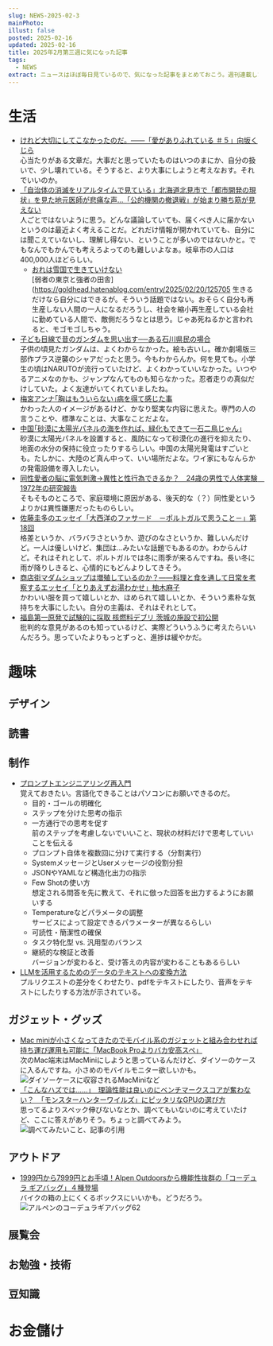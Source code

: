```yaml
---
slug: NEWS-2025-02-3
mainPhoto: 
illust: false
posted: 2025-02-16
updated: 2025-02-16
title: 2025年2月第三週に気になった記事
tags:
  - NEWS
extract: ニュースはほぼ毎日見ているので、気になった記事をまとめておこう。週刊連載したい。
---
```

# 生活

- [けれど大切にしてこなかったのだ。――「愛がありふれている ＃５」向坂くじら](https://nhkbook-hiraku.com/n/ndc6e4c13ee42)  
  心当たりがある文章だ。大事だと思っていたものはいつのまにか、自分の扱いで、少し壊れている。そうすると、より大事にしようと考えなおす。それでいいのか。
- [「自治体の消滅をリアルタイムで見ている」北海道北見市で「都市開発の現状」を見た地元医師が悲痛な声…「公的機関の撤退戦」が始まり勝ち筋が見えない](https://togetter.com/li/2511454)  
  人ごとではないように思う。どんな議論していても、届くべき人に届かないというのは最近よく考えることだ。どれだけ情報が開かれていても、自分には聞こえていないし、理解し得ない、ということが多いのではないかと。でもなんでもかんでも考えろよってのも難しいよなぁ。岐阜市の人口は400,000人ほどらしい。
    - [おれは雪国で生きていけない](https://blog.tinect.jp/?p=89034)  
      [弱者の東京と強者の田舎](https://goldhead.hatenablog.com/entry/2025/02/20/125705
      生きるだけなら自分にはできるが。そういう話題ではない。おそらく自分も再生産しない人間の一人になるだろうし、社会を縮小再生産している会社に勤めている人間で、敵側だろうなとは思う。じゃあ死ねるかと言われると、モゴモゴしちゃう。
- [子ども目線で昔のガンダムを思い出す──ある石川県民の場合](https://p-shirokuma.hatenadiary.com/entry/20250217/1739798322)  
  子供の頃見たガンダムは、よくわからなかった。絵も古いし。確か劇場版三部作プラス逆襲のシャアだったと思う。今もわからんか。何を見ても。小学生の頃はNARUTOが流行っていたけど、よくわかっていいなかった。いつやるアニメなのかも、ジャンプなんてものも知らなかった。忍者走りの真似だけしていた。よく友達がいてくれていましたね。
- [梅宮アンナ｢胸はもういらない｣病を得て感じた事](https://toyokeizai.net/articles/-/858845)  
  かわった人のイメージがあるけど、かなり堅実な内容に思えた。専門の人の言うことや、標準なことは、大事なことだよな。
- [中国｢砂漠に太陽光パネルの海を作れば、緑化もできて一石二鳥じゃん｣](https://www.gizmodo.jp/2025/02/desert-called-sea-of-death-becomes-sea-of-solar-panels.html)  
  砂漠に太陽光パネルを設置すると、風防になって砂漠化の進行を抑えたり、地面の水分の保持に役立ったりするらしい。中国の太陽光発電はすごいとも。たしかに、大陸のど真ん中って、いい場所だよな。ワイ家にもなんらかの発電設備を導入したい。
- [同性愛者の脳に電気刺激→異性と性行為できるか？　24歳の男性で人体実験　1972年の研究報告](https://www.itmedia.co.jp/news/articles/2502/19/news071.html)  
  そもそものところで、家庭環境に原因がある、後天的な（？）同性愛というよりかは異性嫌悪だったものらしい。
- [佐藤圭多のエッセイ「大西洋のファサード　－ポルトガルで思うこと－」第18回](https://tokinowasuremono.blog.jp/archives/53556273.html)  
  格差というか、バラバラさというか、遊びのなさというか、難しいんだけど。一人は優しいけど、集団は...みたいな話題でもあるのか。わからんけど。それはそれとして、ポルトガルでは冬に雨季が来るんですね。長い冬に雨が降りしきると、心情的にもどんよりしてきそう。
- [商店街マダムショップは増殖しているのか？――料理と食を通して日常を考察するエッセイ「とりあえずお湯わかせ」柚木麻子](https://nhkbook-hiraku.com/n/n7281a5d92159)  
  かわいい服を買って嬉しいとか、ほめられて嬉しいとか、そういう素朴な気持ちを大事にしたい。自分の主義は、それはそれとして。
- [福島第一原発で試験的に採取 核燃料デブリ 茨城の施設で初公開](https://www3.nhk.or.jp/news/html/20250221/k10014728641000.html)  
  批判的な意見があるのも知っているけど、実際どういうふうに考えたらいいんだろう。思っていたよりもっとずっと、進捗は緩やかだ。
# 趣味

## デザイン

## 読書

## 制作

- [プロンプトエンジニアリング再入門](https://zenn.dev/acntechjp/articles/ad24cd00af552d)  
  覚えておきたい。言語化できることはパソコンにお願いできるのだ。
    - 目的・ゴールの明確化
    - ステップを分けた思考の指示
    - 一方通行での思考を促す  
      前のステップを考慮しないでいいこと、現状の材料だけで思考していいことを伝える
    - プロンプト自体を複数回に分けて実行する（分割実行）
    - SystemメッセージとUserメッセージの役割分担
    - JSONやYAMLなど構造化出力の指示
    - Few Shotの使い方  
      想定される問答を先に教えて、それに倣った回答を出力するようにお願いする
    - Temperatureなどパラメータの調整  
      サービスによって設定できるパラメーターが異なるらしい
    - 可読性・簡潔性の確保
    -  タスク特化型 vs. 汎用型のバランス
    - 継続的な検証と改善  
      バージョンが変わると、受け答えの内容が変わることもあるらしい
- [LLMを活用するためのデータのテキストへの変換方法](https://zenn.dev/karaage0703/articles/617c6c4225335a)  
  プルリクエストの差分をくわせたり、pdfをテキストにしたり、音声をテキストにしたりする方法が示されている。

## ガジェット・グッズ

- [Mac miniが小さくなってきたのでモバイル系のガジェットと組み合わせれば持ち運び運用も可能に「MacBook Proよりバカ安高スペ」](https://togetter.com/li/2512391)  
  次のMac端末はMacMiniにしようと思っているんだけど、ダイソーのケースに入るんですね。小さめのモバイルモニター欲しいかも。  
  ![ダイソーケースに収容されるMacMiniなど](../../../images/news/2025/2025-02-16-NEWS/01.png)
- [「こんなハズでは……」　理論性能は良いのにベンチマークスコアが奮わない？　「モンスターハンターワイルズ」にピッタリなGPUの選び方](https://www.itmedia.co.jp/pcuser/articles/2502/18/news143_4.html)  
  思ってるよりスペック伸びないなとか、調べてもいないのに考えていたけど、ここに答えがありそう。ちょっと調べてみよう。  
    ![調べてみたいこと、記事の引用](../../../images/news/2025/2025-02-16-NEWS/03.png)

## アウトドア

- [1999円から7999円とお手頃！Alpen Outdoorsから機能性抜群の「コーデュラ ギアバッグ」４種登場](https://www.bepal.net/archives/513646)  
  バイクの箱の上にくくるボックスにいいかも。どうだろう。  
  ![ アルペンのコーデュラギアバッグ62](../../../images/news/2025/2025-02-16-NEWS/02.png)
## 展覧会

## お勉強・技術

## 豆知識

# お金儲け